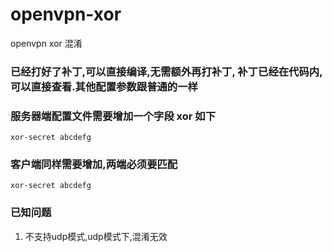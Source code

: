 # openvpn-xor
openvpn xor 混淆

### 已经打好了补丁,可以直接编译,无需额外再打补丁, 补丁已经在代码内,可以直接查看.其他配置参数跟普通的一样
### 服务器端配置文件需要增加一个字段 xor 如下
```
xor-secret abcdefg
```
### 客户端同样需要增加,两端必须要匹配
```
xor-secret abcdefg
```
### 已知问题
1. 不支持udp模式,udp模式下,混淆无效
